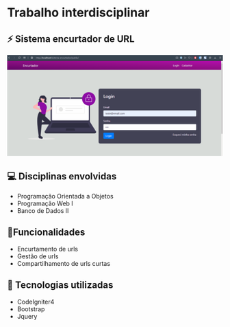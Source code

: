 # Trabalho interdisciplinar

## ⚡ Sistema encurtador de URL

![sistema](/public/assets/readme/readme.gif)

## 💻 Disciplinas envolvidas

* Programação Orientada a Objetos
* Programação Web I  
* Banco de Dados II  

## 🚀Funcionalidades

* Encurtamento de urls
* Gestão de urls
* Compartilhamento de urls curtas

## 🎯 Tecnologias utilizadas

* CodeIgniter4
* Bootstrap
* Jquery
